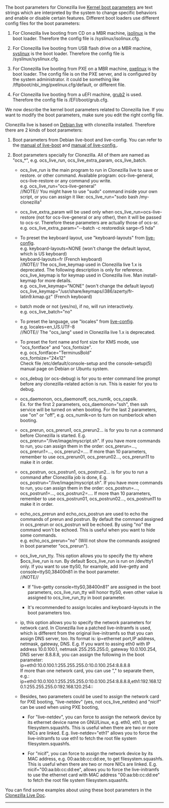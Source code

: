The boot parameters for Clonezilla live [Kernel boot
parameters](https://wiki.ubuntu.com/Kernel/KernelBootParameters) are
text strings which are interpreted by the system to change specific
behaviors and enable or disable certain features. Different boot loaders
use different config files for the boot parameters:

1.  For Clonezilla live booting from CD on a MBR machine,
    [isolinux](http://www.syslinux.org/) is the boot loader. Therefore
    the config file is /syslinux/isolinux.cfg.

2.  For Clonezilla live booting from USB flash drive on a MBR machine,
    [syslinux](http://www.syslinux.org/) is the boot loader. Therefore
    the config file is /syslinux/syslinux.cfg.

3.  For Clonezilla live booting from PXE on a MBR machine,
    [pxelinux](http://www.syslinux.org/) is the boot loader. The config
    file is on the PXE server, and is configured by the system
    administrator. it could be something like
    /tftpboot/nbi\_img/pxelinux.cfg/default, or different file.

4.  For Clonezilla live booting from a uEFI machine,
    [grub2](http://en.wikipedia.org/wiki/GNU_GRUB) is used. Therefore
    the config file is /EFI/boot/grub.cfg.

We now describe the kernel boot parameters related to Clonezilla live.
If you want to modify the boot parameters, make sure you edit the right
config file.

Clonezilla live is based on [Debian live](http://live.debian.net/) with
clonezilla installed. Therefore there are 2 kinds of boot parameters:

1.  Boot parameters from Debian live-boot and live-config. You can refer
    to the [manual of
    live-boot](/tmp/clonezilla-live/boot-parameters/live-boot.php) and
    [manual of
    live-config.](/tmp/clonezilla-live/boot-parameters/live-config.php).

2.  Boot parameters specially for Clonezilla. All of them are named as
    "ocs\_\*", e.g. ocs\_live\_run, ocs\_live\_extra\_param,
    ocs\_live\_batch.

    -   ocs\_live\_run is the main program to run in Clonezilla live to
        save or restore. or other command. Available program:
        ocs-live-general, ocs-live-restore or any command you write.\
        e.g. ocs\_live\_run="ocs-live-general"\
        //NOTE// You might have to use "sudo" command inside your own
        script, or you can assign it like: ocs\_live\_run="sudo bash
        /my-clonezilla"

    -   ocs\_live\_extra\_param will be used only when
        ocs\_live\_run=ocs-live-restore (not for ocs-live-general or any
        other), then it will be passed to ocs-sr. Therefore these
        parameters are actually those of ocs-sr.\
        e.g. ocs\_live\_extra\_param="--batch -c restoredisk sarge-r5
        hda"

    -   To preset the keyboard layout, use "keyboard-layouts" from
        [live-config](http://live.debian.net/manual/3.x/html/live-manual.en.html#customizing-locale-and-language).\
        e.g. keyboard-layouts=NONE (won't change the default layout,
        which is US keyboard)\
        keyboard-layouts=fr (French keyboard)\
        //NOTE// The ocs\_live\_keymap used in Clonezilla live 1.x is
        deprecated. The following description is only for reference.\
        ocs\_live\_keymap is for keymap used in Clonezilla live. Man
        install-keymap for more details.\
        e.g. ocs\_live\_keymap="NONE" (won't change the default layout)\
        ocs\_live\_keymap="/usr/share/keymaps/i386/azerty/fr-latin9.kmap.gz"
        (French keyboard)

    -   batch mode or not (yes/no), if no, will run interactively.\
        e.g. ocs\_live\_batch="no"

    -   To preset the language, use "locales" from
        [live-config](http://live.debian.net/manual/3.x/html/live-manual.en.html#customizing-locale-and-language).\
        e.g. locales=en\_US.UTF-8\
        //NOTE// The "ocs\_lang" used in Clonezilla live 1.x is
        deprecated.

    -   To preset the font name and font size for KMS mode, use
        "ocs\_fontface" and "ocs\_fontsize".\
        e.g. ocs\_fontface="TerminusBold"\
        ocs\_fontsize="24x12"\
        Check file /etc/default/console-setup and the console-setup(5)
        manual page on Debian or Ubuntu system.

    -   ocs\_debug (or ocs-debug) is for you to enter command line
        prompt before any clonezilla-related action is run. This is
        easier for you to debug.

    -   ocs\_daemonon, ocs\_daemonoff, ocs\_numlk, ocs\_capslk.\
        Ex. for the first 2 parameters, ocs\_daemonon="ssh", then ssh
        service will be turned on when booting. For the last 2
        parameters, use "on" or "off", e.g. ocs\_numlk=on to turn on
        numberlock when booting.

    -   ocs\_prerun, ocs\_prerun1, ocs\_prerun2... is for you to run a
        command before Clonezilla is started. E.g.
        ocs\_prerun="/live/image/myscript.sh". If you have more commands
        to run, you can assign them in the order: ocs\_prerun=...,
        ocs\_prerun1=..., ocs\_prerun2=.... If more than 10 parameters,
        remember to use ocs\_prerun01, ocs\_prerun02..., ocs\_prerun11
        to make it in order.

    -   ocs\_postrun, ocs\_postrun1, ocs\_postrun2... is for you to run
        a command after Clonezilla job is done, E.g.
        ocs\_postrun="/live/image/myscript.sh". If you have more
        commands to run, you can assign them in the order:
        ocs\_postrun=..., ocs\_postrun1=..., ocs\_postrun2=.... If more
        than 10 parameters, remember to use ocs\_postrun01,
        ocs\_postrun02..., ocs\_postrun11 to make it in order.

    -   echo\_ocs\_prerun and echo\_ocs\_postrun are used to echo the
        commands of prerun and postrun. By default the command assigned
        in ocs\_prerun or ocs\_postrun will be echoed. By using "no" the
        command won't be echoed. This is useful when you want to hide
        some commands.\
        e.g. echo\_ocs\_prerun="no" (Will not show the commands assigned
        in boot parameter "ocs\_prerun").

    -   ocs\_live\_run\_tty. This option allows you to specify the tty
        where \$ocs\_live\_run is run. By default \$ocs\_live\_run is
        run on /dev/tty1 only. If you want to use ttyS0, for example,
        add live-getty and console=ttyS0,38400n81 in the boot
        parameter.\
        //NOTE//

        -   If "live-getty console=ttyS0,38400n81" are assigned in the
            boot parameters, ocs\_live\_run\_tty will honor ttyS0, even
            other value is assigned to ocs\_live\_run\_tty in boot
            parameter.

        -   It's recommended to assign locales and keyboard-layouts in
            the boot parameters too.

    -   ip, this option allows you to specify the network parameters for
        network card. In Clonezilla live a patched live-initramfs is
        used, which is different from the original live-initramfs so
        that you can assign DNS server, too. Its format is: ip=ethernet
        port,IP address, netmask, gateway, DNS. E.g. If you want to
        assing eth0 with IP address 10.0.100.1, netmask 255.255.255.0,
        gateway 10.0.100.254, DNS server 8.8.8.8, you can assign the
        following in the boot parameter:\
        ip=eth0:10.0.100.1:255.255.255.0:10.0.100.254:8.8.8.8\
        If more than one network card, you can use "," to separate them,
        e.g.:\
        ip=eth0:10.0.100.1:255.255.255.0:10.0.100.254:8.8.8.8,eth1:192.168.120.1:255.255.255.0:192.168.120.254::

    -   Besides, two parameters could be used to assign the network card
        for PXE booting, "live-netdev" (yes, not ocs\_live\_netdev) and
        "nicif" can be used when using PXE booting,

        -   For "live-netdev", you can force to assign the network
            device by its ethernet device name on GNU/Linux, e.g. eth0,
            eth1, to get filesystem.squashfs. This is useful when there
            are two or more NICs are linked. E.g. live-netdev="eth1"
            allows you to force the live-initramfs to use eth1 to fetch
            the root file system filesystem.squashfs.

        -   For "nicif", you can force to assign the network device by
            its MAC address, e.g. 00:aa:bb:cc:dd:ee, to get
            filesystem.squashfs. This is useful when there are two or
            more NICs are linked. E.g. nicif="00:aa:bb:cc:dd:ee", allows
            you to force the live-initramfs to use the ethernet card
            with MAC address "00:aa:bb:cc:dd:ee" to fetch the root file
            system filesystem.squashfs.

You can find some examples about using these boot parameters in the
[Clonezilla Live Doc](/tmp/clonezilla-live-doc.php).

* * * * *
